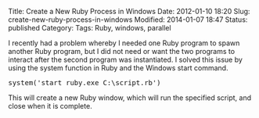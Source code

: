 Title: Create a New Ruby Process in Windows
Date: 2012-01-10 18:20
Slug: create-new-ruby-process-in-windows
Modified: 2014-01-07 18:47
Status: published
Category: 
Tags: Ruby, windows, parallel


<div class='post'>
I recently had a problem whereby I needed one Ruby program to spawn another Ruby program, but I did not need or want the two programs to interact after the second program was instantiated. I solved this issue by using the system function in Ruby and the Windows start command.<br> <pre class="ruby">system('start ruby.exe C:\script.rb')</pre> This will create a new Ruby window, which will run the specified script, and close when it is complete.</div>